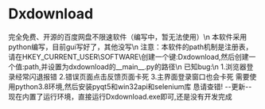 # Dxdownload
完全免费、开源的百度网盘不限速软件（编写中，暂无法使用）\n
本软件采用python编写，目前gui写好了，其他没写\n
注意：本软件的path机制是注册表，请在HKEY_CURRENT_USER\SOFTWARE\创建一个键:Dxdownload,然后创建一个值:path,并设置为dxdownload的__main__.py的路径\n
已知bug:\n
1.浏览器登录经常闪退报错
2.错误页面点击反馈页面卡死
3.主界面登录窗口也会卡死
需要使用python3.8环境,然后安装pyqt5和win32api和selenium库
恳请查错!
--更新--
现在内置了运行环境，直接运行Dxdownload.exe即可,还是没有开发完成
